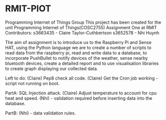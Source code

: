 # RMIT-PIOT
Programming Internet of Things Group
This project has been created for the unit Programming Internet of Things(COSC2755) Assignment One at RMIT
Contributors: s3663435 - Claire Taylor-Cuthbertson
			  s3652578 - Nhi Huynh

The aim of assignment is to introduce us to the Raspberry Pi and Sense HAT, using the Python language we
are to create a number of scripts to read data from the raspberry pi, read and write data to a database,
to incorporate PushBullet to notify devices of the weather, sense nearby bluetooth devices, create a 
detailed report and to use visualisation libraries to create graph displaying our collected data.


Left to do:
  (Claire) Pep8 check all code.
  (Claire) Get the Cron job working - script not running on boot.
  
PartA:
  SQL Injection attack. 
  (Claire) Adjust temperature to account for cpu heat and speed.
  (Nhi) - validation required before inserting data into the database.
  
PartB:
  (Nhi) - data validation rules.
